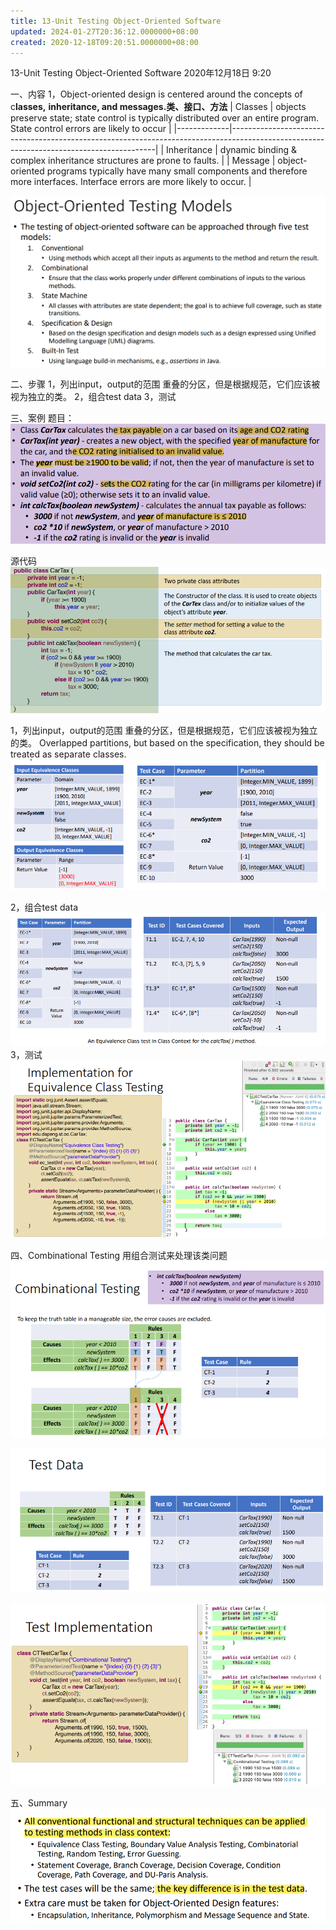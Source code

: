 ```yaml
---
title: 13-Unit Testing Object-Oriented Software
updated: 2024-01-27T20:36:12.0000000+08:00
created: 2020-12-18T09:20:51.0000000+08:00
---
```


13-Unit Testing Object-Oriented Software
2020年12月18日
9:20

一、内容
1，Object-oriented design is centered around the concepts of c**lasses,**
**inheritance, and messages.类、接口、方法**
| Classes     | objects preserve state; state control is typically distributed over an entire program. State control errors are likely to occur         |
|-------------|-----------------------------------------------------------------------------------------------------------------------------------------|
| Inheritance | dynamic binding & complex inheritance structures are prone to faults.                                                                   |
| Message     | object-oriented programs typically have many small components and therefore more interfaces. Interface errors are more likely to occur. |

![image1](../../assets/072dc6dd72684c1699652fc393c06121.png)

二、步骤
1，列出input，output的范围
重叠的分区，但是根据规范，它们应该被视为独立的类。
2，组合test data
3，测试

三、案例
题目：
![image2](../../assets/6397384fe72f4668a78be6d8e55dea33.png)

源代码
![image3](../../assets/42711ba30c134781831d7d294cafe6d6.png)

1，列出input，output的范围
重叠的分区，但是根据规范，它们应该被视为独立的类。
Overlapped partitions, but based on the specification, they should be treated as separate classes.
![image4](../../assets/6f920eb5bbb040f9a2bcf4d5c7816571.png)

2，组合test data
![image5](../../assets/b65b78dfc9d346f181e6d93116270916.png)
3，测试
![image6](../../assets/f07bd9e1d13a4896b4412e77573d37fd.png)

四、Combinational Testing
用组合测试来处理该类问题
![image7](../../assets/ed70f678760c4013a59ee17fd69676e9.png)

![image8](../../assets/d5612c41e1a8400ea12d01fd3fa7adc8.png)

![image9](../../assets/86ff4d2d64b94db285c861dbb01ca676.png)

五、Summary
![image10](../../assets/f4bc924bf9e84d1e88737e72a950f180.png)

